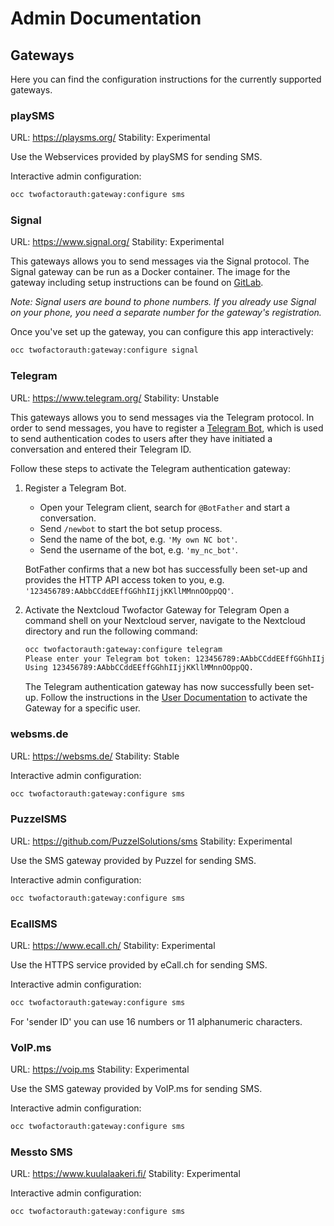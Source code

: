 # Admin Documentation

## Gateways

Here you can find the configuration instructions for the currently supported gateways.

### playSMS
URL: https://playsms.org/
Stability: Experimental

Use the Webservices provided by playSMS for sending SMS.

Interactive admin configuration:
```bash
occ twofactorauth:gateway:configure sms
```

### Signal
URL: https://www.signal.org/
Stability: Experimental

This gateways allows you to send messages via the Signal protocol. The Signal gateway can be
run as a Docker container. The image for the gateway including setup instructions can be found on
[GitLab](https://gitlab.com/morph027/signal-web-gateway).

*Note: Signal users are bound to phone numbers. If you already use Signal on your phone, you
need a separate number for the gateway's registration.*

Once you've set up the gateway, you can configure this app interactively:

```bash
occ twofactorauth:gateway:configure signal
```

### Telegram
URL: https://www.telegram.org/
Stability: Unstable

This gateways allows you to send messages via the Telegram protocol. In order to send messages,
you have to register a [Telegram Bot](https://core.telegram.org/bots), which is used to send
authentication codes to users after they have initiated a conversation and entered their
Telegram ID.

Follow these steps to activate the Telegram authentication gateway:

1. Register a Telegram Bot.

   * Open your Telegram client, search for `@BotFather` and start a conversation.
   * Send `/newbot` to start the bot setup process.
   * Send the name of the bot, e.g. `'My own NC bot'`.
   * Send the username of the bot, e.g. `'my_nc_bot'`.

   BotFather confirms that a new bot has successfully been set-up and provides the HTTP API
   access token to you, e.g. `'123456789:AAbbCCddEEffGGhhIIjjKKllMMnnOOppQQ'`.

2. Activate the Nextcloud Twofactor Gateway for Telegram
   Open a command shell on your Nextcloud server, navigate to the Nextcloud directory and run
   the following command:
   ```bash
   occ twofactorauth:gateway:configure telegram
   Please enter your Telegram bot token: 123456789:AAbbCCddEEffGGhhIIjjKKllMMnnOOppQQ
   Using 123456789:AAbbCCddEEffGGhhIIjjKKllMMnnOOppQQ.
   ```

   The Telegram authentication gateway has now successfully been set-up. Follow the instructions
   in the [User Documentation] to activate the Gateway for a specific user.

### websms.de
URL: https://websms.de/
Stability: Stable

Interactive admin configuration:
```bash
occ twofactorauth:gateway:configure sms
```

### PuzzelSMS
URL: https://github.com/PuzzelSolutions/sms
Stability: Experimental

Use the SMS gateway provided by Puzzel for sending SMS.

Interactive admin configuration:
```bash
occ twofactorauth:gateway:configure sms
```

### EcallSMS
URL: https://www.ecall.ch/
Stability: Experimental

Use the HTTPS service provided by eCall.ch for sending SMS.

Interactive admin configuration:
```bash
occ twofactorauth:gateway:configure sms
```
For 'sender ID' you can use 16 numbers or 11 alphanumeric characters.

### VoIP.ms
URL: https://voip.ms
Stability: Experimental

Use the SMS gateway provided by VoIP.ms for sending SMS.

Interactive admin configuration:
```bash
occ twofactorauth:gateway:configure sms
```

### Messto SMS
URL: https://www.kuulalaakeri.fi/
Stability: Experimental

Interactive admin configuration:
```bash
occ twofactorauth:gateway:configure sms
```

[User Documentation]: https://nextcloud-twofactor-gateway.readthedocs.io/en/latest/User%20Documentation/
